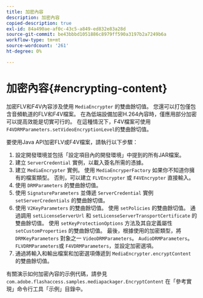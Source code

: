 ```yaml
---
title: 加密內容
description: 加密內容
copied-description: true
exl-id: 84a490ae-af0c-43c5-a849-ed832e83a28d
source-git-commit: be43bbbd1051886c8979ff590a3197b2a7249b6a
workflow-type: tm+mt
source-wordcount: '261'
ht-degree: 0%

---
```


# 加密內容{#encrypting-content}

加密FLV和F4V內容涉及使用 `MediaEncrypter` 的雙曲餘切值。 您還可以打包僅包含音頻軌道的FLV和F4V檔案。 在為低端設備加密H.264內容時，僅應用部分加密可以提高效能是切實可行的。 在這種情況下，F4V檔案可使用 `F4VDRMParameters.setVideoEncryptionLevel`的雙曲餘切值。

要使用Java API加密FLV或F4V檔案，請執行以下步驟：

1. 設定開發環境並包括「設定項目內的開發環境」中提到的所有JAR檔案。
1. 建立 `ServerCredential` 實例，以載入簽名所需的憑據。
1. 建立 `MediaEncrypter` 實例。 使用 `MediaEncryperFactory` 如果你不知道你擁有的檔案類型。 否則，可以建立 `FLVEncrypter` 或 `F4VEncrypter` 直接輸入。
1. 使用 `DRMParameters` 的雙曲餘切值。
1. 使用 `SignatureParameters` 並傳遞 `ServerCredential` 實例 `setServerCredentials` 的雙曲餘切值。
1. 使用 `V2KeyParameters` 的雙曲餘切值。 使用 `setPolicies` 的雙曲餘切值。 通過調用 `setLicenseServerUrl` 和 `setLicenseServerTransportCertificate` 的雙曲餘切值。 使用 `setKeyProtectionOptions` 方法及其自定義屬性 `setCustomProperties` 的雙曲餘切值。 最後，根據使用的加密類型，將 `DRMKeyParameters` 對象之一 `VideoDRMParameters`。 `AudioDRMParameters`。 `FLVDRMParameters`或 `F4VDRMParameters`，並設定加密選項。
1. 通過將輸入和輸出檔案和加密選項傳遞到 `MediaEncrypter.encryptContent` 的雙曲餘切值。

有關演示如何加密內容的示例代碼，請參見 `com.adobe.flashaccess.samples.mediapackager.EncryptContent` 在「參考實現」命令行工具「示例」目錄中。
